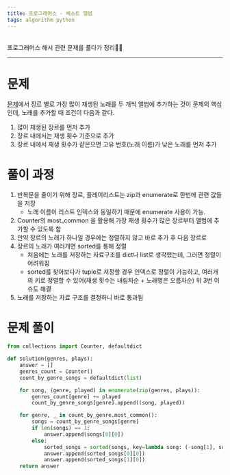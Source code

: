 ```yaml
---
title: 프로그래머스 - 베스트 앨범
tags: algorithm python
---
```


<br/>
프로그래머스 해시 관련 문제를 풀다가 정리✍🏻 <br/>
<!--more-->

---

# 문제
[문제](https://school.programmers.co.kr/learn/courses/30/lessons/42579)에서 장르 별로 가장 많이 재생된 노래를 두 개씩 앨범에 추가하는 것이 문제의 핵심인데, 노래를 추가할 때 조건이 다음과 같다.

1. 많이 재생된 장르를 먼저 추가
2. 장르 내에서는 재생 횟수 기준으로 추가
3. 장르 내에서 재생 횟수가 같은으면 고유 번호(노래 이름)가 낮은 노래를 먼저 추가

# 풀이 과정
1. 반복문을 줄이기 위해 장르, 플레이리스트는 zip과 enumerate로 한번에 관련 값들을 저장
   - 노래 이름이 리스트 인덱스와 동일하기 때문에 enumerate 사용이 가능.
2. Counter의 most_common 을 활용해 가장 재생 횟수가 많은 장르부터 앨범에 추가할 수 있도록 함
3. 만약 장르의 노래가 하나일 경우에는 정렬하지 않고 바로 추가 후 다음 장르로
4. 장르의 노래가 여러개면 sorted를 통해 정렬
   - 처음에는 노래를 저장하는 자료구조를 dict나 list로 생각했는데, 그러면 정렬이 어려워짐
   - sorted를 찾아보다가 tuple로 저장할 경우 인덱스로 정렬이 가능하고, 여러개의 키로 정렬할 수 있어(재생 횟수는 내림차순 + 노래명은 오름차순) 위 3번 이슈도 해결
5. 노래를 저장하는 자료 구조를 결정하니 바로 통과됨

# 문제 풀이

```python
from collections import Counter, defaultdict

def solution(genres, plays):
    answer = []
    genres_count = Counter()
    count_by_genre_songs = defaultdict(list)

    for song, (genre, played) in enumerate(zip(genres, plays)):
        genres_count[genre] += played
        count_by_genre_songs[genre].append((song, played))

    for genre, _ in count_by_genre.most_common():
        songs = count_by_genre_songs[genre]
        if len(songs) == 1:
            answer.append(songs[0][0])
        else:
            sorted_songs = sorted(songs, key=lambda song: (-song[1], song[0]))
            answer.append(sorted_songs[0][0])
            answer.append(sorted_songs[1][0])
    return answer

```
